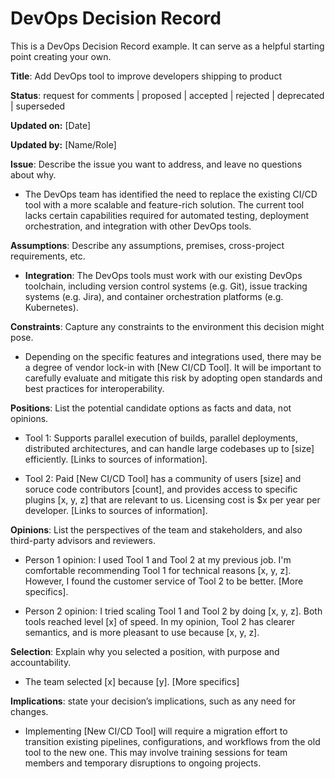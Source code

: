 # DevOps Decision Record 

This is a DevOps Decision Record example. It can serve as a helpful starting point creating your own.

**Title**: Add DevOps tool to improve developers shipping to product

**Status**: request for comments | proposed | accepted | rejected | deprecated | superseded

**Updated on:** [Date]

**Updated by:** [Name/Role]

**Issue**: Describe the issue you want to address, and leave no questions about why.

* The DevOps team has identified the need to replace the existing CI/CD tool with a more scalable and feature-rich solution. The current tool lacks certain capabilities required for automated testing, deployment orchestration, and integration with other DevOps tools.

**Assumptions**: Describe any assumptions, premises, cross-project requirements, etc.
  
* **Integration**: The DevOps tools must work with our existing DevOps toolchain, including version control systems (e.g. Git), issue tracking systems (e.g. Jira), and container orchestration platforms (e.g. Kubernetes).

**Constraints**: Capture any constraints to the environment this decision might pose. 

* Depending on the specific features and integrations used, there may be a degree of vendor lock-in with [New CI/CD Tool]. It will be important to carefully evaluate and mitigate this risk by adopting open standards and best practices for interoperability.

**Positions**: List the potential candidate options as facts and data, not opinions.

* Tool 1: Supports parallel execution of builds, parallel deployments, distributed architectures, and can handle large codebases up to [size] efficiently. [Links to sources of information].

* Tool 2: Paid [New CI/CD Tool] has a community of users [size] and soruce code contributors [count], and provides access to specific plugins [x, y, z] that are relevant to us. Licensing cost is $x per year per developer. [Links to sources of information].

**Opinions**: List the perspectives of the team and stakeholders, and also third-party advisors and reviewers.

* Person 1 opinion: I used Tool 1 and Tool 2 at my previous job. I'm comfortable recommending Tool 1 for technical reasons [x, y, z]. However, I found the customer service of Tool 2 to be better. [More specifics].

* Person 2 opinion: I tried scaling Tool 1 and Tool 2 by doing [x, y, z]. Both tools reached level [x] of speed. In my opinion, Tool 2 has clearer semantics, and is more pleasant to use because [x, y, z].
  
**Selection**: Explain why you selected a position, with purpose and accountability.

* The team selected [x] because [y]. [More specifics]
  
**Implications**: state your decision’s implications, such as any need for changes.

* Implementing [New CI/CD Tool] will require a migration effort to transition existing pipelines, configurations, and workflows from the old tool to the new one. This may involve training sessions for team members and temporary disruptions to ongoing projects.
